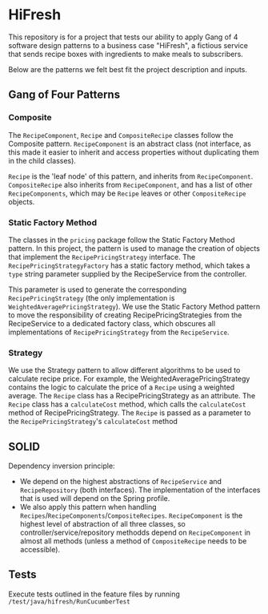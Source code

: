 # HiFresh
This repository is for a project that tests our ability to apply Gang of 4 software design patterns to a business case "HiFresh", a fictious service that sends recipe boxes with ingredients to make meals to subscribers.

Below are the patterns we felt best fit the project description and inputs.

## Gang of Four Patterns

### Composite

The `RecipeComponent`, `Recipe` and `CompositeRecipe` classes follow the Composite pattern. 
`RecipeComponent` is an abstract class (not interface, as this made it easier to inherit and access properties without duplicating them in the child classes). 


`Recipe` is the 'leaf node' of this pattern, and inherits from `RecipeComponent`. 
`CompositeRecipe` also inherits from `RecipeComponent`, and has a list of other `RecipeComponents`, which may be `Recipe` leaves or other `CompositeRecipe` objects.

### Static Factory Method

The classes in the `pricing` package follow the Static Factory Method pattern. In this project, the pattern is used to manage the creation of objects that implement the `RecipePricingStrategy` interface.
The `RecipePricingStrategyFactory` has a static factory method, which takes a `type` string parameter supplied by the RecipeService from the controller. 

This parameter is used to generate the corresponding `RecipePricingStrategy` (the only implementation is `WeightedAveragePricingStrategy`).
We use the Static Factory Method pattern to move the responsibility of creating RecipePricingStrategies from the RecipeService to a dedicated factory class, which obscures all implementations of `RecipePricingStrategy` from the `RecipeService`. 

### Strategy

We use the Strategy pattern to allow different algorithms to be used to calculate recipe price. For example, the WeightedAveragePricingStrategy contains the logic to calculate the price of a `Recipe` using a weighted average. 
The `Recipe` class has a RecipePricingStrategy as an attribute. The `Recipe` class has a `calculateCost` method, which calls the `calculateCost` method of RecipePricingStrategy. The `Recipe` is passed as a parameter to the `RecipePricingStrategy`'s `calculateCost` method

## SOLID 

Dependency inversion principle: 
- We depend on the highest abstractions of `RecipeService` and `RecipeRepository` (both interfaces). The implementation of the interfaces that is used will depend on the Spring profile. 
- We also apply this pattern when handling `Recipes`/`RecipeComponents`/`CompositeRecipes`. `RecipeComponent` is the highest level of abstraction of all three classes, so controller/service/repository methodds depend on `RecipeComponent` in almost all methods (unless a method of `CompositeRecipe` needs to be accessible).

## Tests

Execute tests outlined in the feature files by running `/test/java/hifresh/RunCucumberTest`
